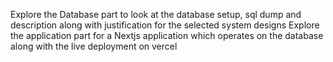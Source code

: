 Explore the Database part to look at the database setup, sql dump and description along with justification for the selected system designs
Explore the application part for a Nextjs application which operates on the database along with the live deployment on vercel